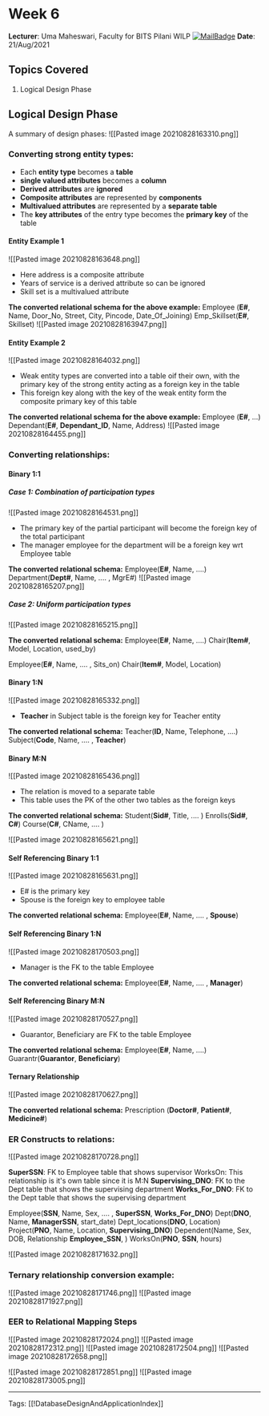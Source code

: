 # Week 6
**Lecturer**: Uma Maheswari, Faculty for BITS Pilani WILP
[![MailBadge](https://img.shields.io/badge/-umamaheswaris@wilp.bits--pilani.ac.in-EA4335?style=for-the-badge&logo=gmail&logoColor=white)](mailto:umamaheswaris@wilp.bits-pilani.ac.in)
**Date**: 21/Aug/2021

## Topics Covered
1. Logical Design Phase

## Logical Design Phase
A summary of design phases:
![[Pasted image 20210828163310.png]]

### Converting strong entity types:
- Each **entity type** becomes a **table**
- **single valued attributes** becomes a **column**
- **Derived attributes** are **ignored**
- **Composite attributes** are represented by **components**
- **Multivalued attributes** are represented by a **separate table**
- The **key attributes** of the entry type becomes the **primary key** of the table

#### Entity Example 1
![[Pasted image 20210828163648.png]]
- Here address is a composite attribute
- Years of service is a derived attribute so can be ignored
- Skill set is a multivalued attribute

**The converted relational schema for the above example:**
Employee (**E#**, Name, Door_No, Street, City, Pincode, Date_Of_Joining)
Emp_Skillset(**E#**, Skillset)
![[Pasted image 20210828163947.png]]

#### Entity Example 2
![[Pasted image 20210828164032.png]]
- Weak entity types are converted into a table oif their own, with the primary key of the strong entity acting as a foreign key in the table
- This foreign key along with the key of the weak entity form the composite primary key of this table

**The converted relational schema for the above example:**
Employee (**E#**, ...)
Dependant(**E#**, **Dependant_ID**, Name, Address)
![[Pasted image 20210828164455.png]]

### Converting relationships:
#### Binary 1:1
##### Case 1: Combination of participation types
![[Pasted image 20210828164531.png]]
- The primary key of the partial participant will become the foreign key of the total participant
- The manager employee for the department will be a foreign key wrt Employee table

**The converted relational schema:**
Employee(**E#**, Name, ....)
Department(**Dept#**, Name, .... , MgrE#)
![[Pasted image 20210828165207.png]]

##### Case 2: Uniform participation types
![[Pasted image 20210828165215.png]]

**The converted relational schema:**
Employee(**E#**, Name, ....)
Chair(**Item#**, Model, Location, used_by)

Employee(**E#**, Name, .... , Sits_on)
Chair(**Item#**, Model, Location)

#### Binary 1:N
![[Pasted image 20210828165332.png]]
- **Teacher** in Subject table is the foreign key for Teacher entity

**The converted relational schema:**
Teacher(**ID**, Name, Telephone, ....)
Subject(**Code**, Name, .... , **Teacher**)

#### Binary M:N
![[Pasted image 20210828165436.png]]
- The relation is moved to a separate table
- This table uses the PK of the other two tables as the foreign keys

**The converted relational schema:**
Student(**Sid#**, Title, .... )
Enrolls(**Sid#**, **C#**)
Course(**C#**, CName, .... )

![[Pasted image 20210828165621.png]]

#### Self Referencing Binary 1:1
![[Pasted image 20210828165631.png]]
- E# is the primary key
- Spouse is the foreign key to employee table

**The converted relational schema:**
Employee(**E#**, Name, .... , **Spouse**)

#### Self Referencing Binary 1:N
![[Pasted image 20210828170503.png]]
- Manager is the FK to the table Employee

**The converted relational schema:**
Employee(**E#**, Name, .... , **Manager**)

#### Self Referencing Binary M:N
![[Pasted image 20210828170527.png]]
- Guarantor, Beneficiary are FK to the table Employee

**The converted relational schema:**
Employee(**E#**, Name, ....)
Guarantr(**Guarantor**, **Beneficiary**)

#### Ternary Relationship
![[Pasted image 20210828170627.png]]

**The converted relational schema:**
Prescription (**Doctor#**, **Patient#**, **Medicine#**)

### ER Constructs to relations:
![[Pasted image 20210828170728.png]]

**SuperSSN**: FK to Employee table that shows supervisor
WorksOn: This relationship is it's own table since it is M:N
**Supervising_DNO**: FK to the Dept table that shows the supervising department
**Works_For_DNO**: FK to the Dept table that shows the supervising department

Employee(**SSN**, Name, Sex, .... , **SuperSSN**, **Works_For_DNO**)
Dept(**DNO**, Name, **ManagerSSN**, start_date)
Dept_locations(**DNO**, Location)
Project(**PNO**, Name, Location, **Supervising_DNO**)
Dependent(Name, Sex, DOB, Relationship **Employee_SSN**, )
WorksOn(**PNO**, **SSN**, hours)

![[Pasted image 20210828171632.png]]


### Ternary relationship conversion example:
![[Pasted image 20210828171746.png]]
![[Pasted image 20210828171927.png]]

### EER to Relational Mapping Steps
![[Pasted image 20210828172024.png]]
![[Pasted image 20210828172312.png]]
![[Pasted image 20210828172504.png]]
![[Pasted image 20210828172658.png]]

![[Pasted image 20210828172851.png]]
![[Pasted image 20210828173005.png]]


---
Tags: [[!DatabaseDesignAndApplicationIndex]]